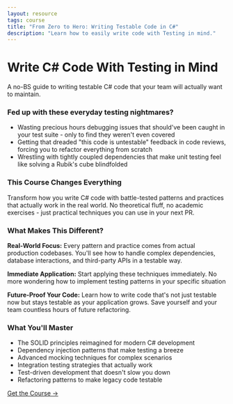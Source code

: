 ```yaml
---
layout: resource
tags: course
title: "From Zero to Hero: Writing Testable Code in C#"
description: "Learn how to easily write code with Testing in mind."
---
```


# Write C# Code With Testing in Mind

A no-BS guide to writing testable C# code that your team will actually want to maintain.

### Fed up with these everyday testing nightmares?

* Wasting precious hours debugging issues that should've been caught in your test suite - only to find they weren't even covered
* Getting that dreaded "this code is untestable" feedback in code reviews, forcing you to refactor everything from scratch
* Wrestling with tightly coupled dependencies that make unit testing feel like solving a Rubik's cube blindfolded

### This Course Changes Everything

Transform how you write C# code with battle-tested patterns and practices that actually work in the real world. No theoretical fluff, no academic exercises - just practical techniques you can use in your next PR.

### What Makes This Different?

**Real-World Focus:**
Every pattern and practice comes from actual production codebases. You'll see how to handle complex dependencies, database interactions, and third-party APIs in a testable way.

**Immediate Application:**
Start applying these techniques immediately. No more wondering how to implement testing patterns in your specific situation

**Future-Proof Your Code:**
Learn how to write code that's not just testable now but stays testable as your application grows. Save yourself and your team countless hours of future refactoring.

### What You'll Master

* The SOLID principles reimagined for modern C# development
* Dependency injection patterns that make testing a breeze
* Advanced mocking techniques for complex scenarios
* Integration testing strategies that actually work
* Test-driven development that doesn't slow you down
* Refactoring patterns to make legacy code testable

<div class="flex flex-row justify-center mt-10"><a class="bg-primary hover:bg-secondary text-white font-bold mx-4 py-2 px-4" href="https://dometrain.com/course/from-zero-to-hero-writing-testable-code-in-csharp/?affcode=1115529_k5a22dj8&ref=gui-ferreira">Get the Course →</a></div>
